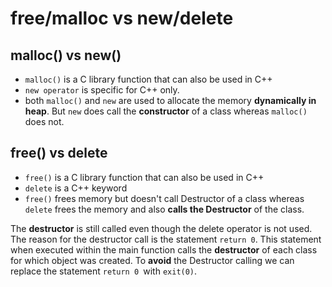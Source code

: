 free/malloc vs new/delete
=========================

malloc() vs new()
-----------------
  
- `malloc()` is a C library function that can also be used in C++
- `new operator` is specific for C++ only.
- both `malloc()` and `new` are used to allocate the memory **dynamically in heap**. But `new` does call the **constructor** of a class whereas `malloc()` does not.
  
free() vs delete
----------------
  
- `free()` is a C library function that can also be used in C++
- `delete` is a C++ keyword
- `free()` frees memory but doesn't call Destructor of a class whereas `delete` frees the memory and also **calls the Destructor** of the class.
  
The **destructor** is still called even though the delete operator is not used. The reason for the destructor call is the statement `return 0`. This statement when executed within the main function calls the **destructor** of each class for which object was created.
To **avoid** the Destructor calling we can replace the statement `return 0 `with `exit(0)`.